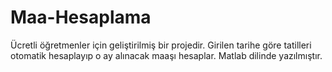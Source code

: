 # Maa-Hesaplama
Ücretli öğretmenler için geliştirilmiş bir projedir. Girilen tarihe göre tatilleri otomatik hesaplayıp o ay alınacak maaşı hesaplar. Matlab dilinde yazılmıştır. 
